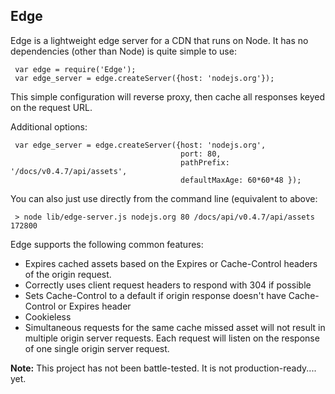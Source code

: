 ## Edge ##

Edge is a lightweight edge server for a CDN that runs on Node. It has no dependencies (other than Node) is quite simple to use:

     var edge = require('Edge');
     var edge_server = edge.createServer({host: 'nodejs.org'});


This simple configuration will reverse proxy, then cache all responses
keyed on the request URL.


Additional options:

     var edge_server = edge.createServer({host: 'nodejs.org', 
                                          port: 80,
                                          pathPrefix: '/docs/v0.4.7/api/assets',
                                          defaultMaxAge: 60*60*48 });


You can also just use directly from the command line (equivalent to
above:

     > node lib/edge-server.js nodejs.org 80 /docs/api/v0.4.7/api/assets 172800


Edge supports the following common features:

* Expires cached assets based on the Expires or Cache-Control headers of the origin request.
* Correctly uses client request headers to respond with 304 if possible
* Sets Cache-Control to a default if origin response doesn't have
  Cache-Control or Expires header
* Cookieless
* Simultaneous requests for the same cache missed asset will not result in multiple origin server requests. Each request will listen on the response of one single origin server request.

__Note:__ This project has not been battle-tested. It is not production-ready.... yet.
